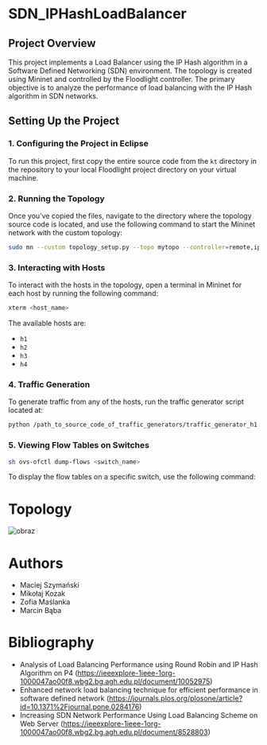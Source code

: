 # SDN_IPHashLoadBalancer

## Project Overview

This project implements a Load Balancer using the IP Hash algorithm in a Software Defined Networking (SDN) environment. The topology is created using Mininet and controlled by the Floodlight controller. The primary objective is to analyze the performance of load balancing with the IP Hash algorithm in SDN networks.

## Setting Up the Project

### 1. Configuring the Project in Eclipse

To run this project, first copy the entire source code from the `kt` directory in the repository to your local Floodlight project directory on your virtual machine. 

### 2. Running the Topology

Once you’ve copied the files, navigate to the directory where the topology source code is located, and use the following command to start the Mininet network with the custom topology:
```bash
sudo mn --custom topology_setup.py --topo mytopo --controller=remote,ip=<controller_ip>,port=6653
```

### 3. Interacting with Hosts

To interact with the hosts in the topology, open a terminal in Mininet for each host by running the following command:
```bash
xterm <host_name>
```
The available hosts are:
- `h1`
- `h2`
- `h3`
- `h4`

### 4. Traffic Generation

To generate traffic from any of the hosts, run the traffic generator script located at:
```bash
python /path_to_source_code_of_traffic_generators/traffic_generator_h1.py
```

### 5. Viewing Flow Tables on Switches
```bash
sh ovs-ofctl dump-flows <switch_name>
```

To display the flow tables on a specific switch, use the following command:
# Topology
![obraz](https://github.com/user-attachments/assets/24b4f6ee-8b3f-4051-ac7d-51ecd707c693)

# Authors
- Maciej Szymański
- Mikołaj Kozak
- Zofia Maślanka
- Marcin Bąba

# Bibliography
 - Analysis of Load Balancing Performance using Round Robin and IP Hash Algorithm on P4 (https://ieeexplore-1ieee-1org-1000047ao00f8.wbg2.bg.agh.edu.pl/document/10052975)
 - Enhanced network load balancing technique for efficient performance in software defined network (https://journals.plos.org/plosone/article?id=10.1371%2Fjournal.pone.0284176)
 - Increasing SDN Network Performance Using Load Balancing Scheme on Web Server (https://ieeexplore-1ieee-1org-1000047ao00f8.wbg2.bg.agh.edu.pl/document/8528803)
